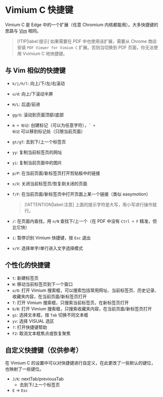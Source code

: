 # Vimium C 快捷键

Vimium C 是 Edge 中的一个扩展（任意 Chromium 内核都能用）。大多快捷键的思路与 [Vim](shortcuts/vim_shortcuts.md) 相同。

> [!TIP|label:提示]
> 如果需要在 PDF 中也使用该扩展，需要从 Chrome 商店安装 `PDF Viewer for Vimium C` 扩展。否则当切换到 PDF 页面，你无法使用 Vvimium C 地快捷键。

## 与 Vim 相似的快捷键

- `k/j/h/l`: 向上/下/左/右滚动
- `u/d`: 向上/下滚动半屏
- `H/L`: 后退/前进
- `gg/G`: 滚动到页面顶部/底部
- `m + 标记`: 创建标记（可以为任意字符），<code>` + 标记</code> 可以移到标记处（只限当前页面）
- `gt/gT`: 去到下/上一个标签页
- `yy`: 复制当前标签页的网址
- `yi`: 复制当前页面中的图片
- `p/P`: 在当前页面/新标签页打开剪贴板中的链接
- `x/X`: 关闭当前标签页/恢复刚关闭的页面

- `f/F`: 在当前页面/新标签页中打开页面上某一个链接（类似 easymotion）

    > [!ATTENTION|label:注意]
    > 上面的提示字符是大写，用小写进行操作就行。

- `/`: 在页面内查找，用 `n/N` 查找下/上一个（在 PDF 中没有 `Ctrl + F` 精准，但比它快）
- `i`: 暂停识别 Vimium 快捷键，按 `Esc` 退出
- `v/V`: 选择单字/单行进入文字选择模式

## 个性化的快捷键

- `t`: 新建标签页
- `W`: 移动当前标签页到下一个窗口
- `o/O`: 打开 Vimium 搜索框，可以搜索包括常用网址、当前标签页、历史记录、收藏夹内容，在当前页面/新标签页打开
- `T`: 打开 Vimium 搜索框，只搜索当前标签页，在新标签页打开
- `b/B`: 打开 Vimium 搜索框，只搜索收藏夹内容，在当前页面/新标签页打开
- `gi`: 选择文本框，按 `Tab` 切换不同文本框
- `yv`: 选择 VISUAL 选区
- `?`: 打开快捷键帮助
- `F2`: 取消文本框焦点或恢复聚焦

## 自定义快捷键（仅供参考）

在 Vimium C 的设置中可以对快捷键进行自定义，在此更改了一些默认的键位，也映射了一些键位。

- `J/K`: nextTab/previousTab
    - 去到下/上一个标签页
- `E` → `Esc`